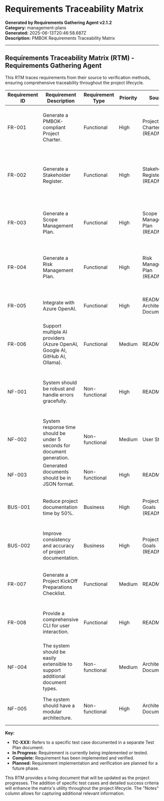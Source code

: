 # Requirements Traceability Matrix

**Generated by Requirements Gathering Agent v2.1.2**  
**Category:** management-plans  
**Generated:** 2025-06-13T20:46:58.687Z  
**Description:** PMBOK Requirements Traceability Matrix

---

## Requirements Traceability Matrix (RTM) - Requirements Gathering Agent

This RTM traces requirements from their source to verification methods, ensuring comprehensive traceability throughout the project lifecycle.

| Requirement ID | Requirement Description | Requirement Type | Priority | Source | Success Criteria | Test Case Reference | Verification Method | Status | Notes |
|---|---|---|---|---|---|---|---|---|---|
| FR-001 | Generate a PMBOK-compliant Project Charter. | Functional | High | Project Charter (README) | Project Charter generated and contains all required PMBOK elements. | TC-001 | Document Review & Automated Check (PMBOK compliance tool) | Complete |  |
| FR-002 | Generate a Stakeholder Register. | Functional | High | Stakeholder Register (README) | Stakeholder Register generated and contains all identified stakeholders with relevant attributes. | TC-002 | Document Review & Data Validation | Complete |  |
| FR-003 | Generate a Scope Management Plan. | Functional | High | Scope Management Plan (README) | Scope Management Plan generated and contains all required PMBOK elements. | TC-003 | Document Review & Automated Check (PMBOK compliance tool) | Complete |  |
| FR-004 | Generate a Risk Management Plan. | Functional | High | Risk Management Plan (README) | Risk Management Plan generated and contains identified risks with mitigation strategies. | TC-004 | Document Review & Risk Assessment | Complete |  |
| FR-005 | Integrate with Azure OpenAI. | Functional | High | README, Architecture Document | Successful API calls to Azure OpenAI with Entra ID authentication. | TC-005 | API Integration Tests | In Progress | Requires Azure setup |
| FR-006 | Support multiple AI providers (Azure OpenAI, Google AI, GitHub AI, Ollama). | Functional | Medium | README | Successful API calls to all supported providers. | TC-006, TC-007, TC-008, TC-009 | API Integration Tests | In Progress |  |
| NF-001 | System should be robust and handle errors gracefully. | Non-functional | High | README | System recovers from errors without data loss and provides informative error messages. | TC-010 | Error Injection Tests | Complete |  |
| NF-002 | System response time should be under 5 seconds for document generation. | Non-functional | Medium | User Stories | Average response time for document generation is below 5 seconds. | TC-011 | Performance Testing | In Progress |  |
| NF-003 | Generated documents should be in JSON format. | Non-functional | High | README | All generated documents are in valid JSON format. | TC-012 | Data Validation | Complete |  |
| BUS-001 | Reduce project documentation time by 50%. | Business | High | Project Goals (README) | Documentation time reduced by at least 50% compared to manual methods. | TC-013 (Benchmarking) | Time Measurement and Comparison | Planned | Requires baseline data |
| BUS-002 | Improve consistency and accuracy of project documentation. | Business | High | Project Goals (README) | Reduced number of errors and inconsistencies in documentation. | TC-014 (Qualitative Assessment) | Stakeholder Feedback & Document Review | Planned |  |
| FR-007 | Generate a Project KickOff Preparations Checklist. | Functional | Medium | README | Checklist generated, containing relevant items for project initiation. | TC-015 | Document Review | Complete |  |
| FR-008 | Provide a comprehensive CLI for user interaction. | Functional | High | README | CLI allows for all documented functionalities, including configuration and validation. | TC-016 | Command Line Testing | Complete |  |
| NF-004 | The system should be easily extensible to support additional document types. | Non-functional | Medium | Architecture Document | New document types can be added without significant code changes. | TC-017 | Unit Tests (Modular Processor) | Complete |  |
| NF-005 | The system should have a modular architecture. | Non-functional | High | Architecture Document | System is composed of independent, reusable modules. | Code Review & Architectural Analysis | Complete |  |


**Key:**

* **TC-XXX:** Refers to a specific test case documented in a separate Test Plan document.
* **In Progress:**  Requirement is currently being implemented or tested.
* **Complete:** Requirement has been implemented and verified.
* **Planned:** Requirement implementation and verification are planned for a future phase.


This RTM provides a living document that will be updated as the project progresses.  The addition of specific test cases and detailed success criteria will enhance the matrix's utility throughout the project lifecycle.  The "Notes" column allows for capturing additional relevant information.
